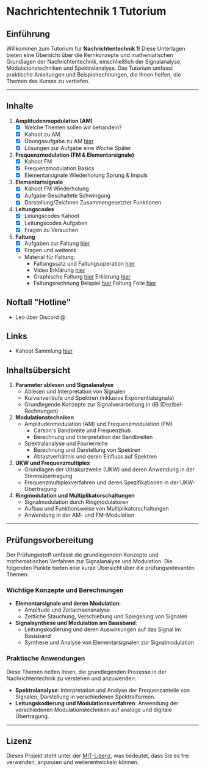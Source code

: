 # Nachrichtentechnik 1 Tutorium

## Einführung

Willkommen zum Tutorium für **Nachrichtentechnik 1**! Diese Unterlagen bieten eine Übersicht über die Kernkonzepte und mathematischen Grundlagen der Nachrichtentechnik, einschließlich der Signalanalyse, Modulationstechniken und Spektralanalyse. Das Tutorium umfasst praktische Anleitungen und Beispielrechnungen, die Ihnen helfen, die Themen des Kurses zu vertiefen.

---

## Inhalte

1. **Amplitudenmopdulation (AM)**
   - [x] Welche Themen sollen wir behandeln?
   - [x] Kahoot zu AM
   - [x] Übungsaufgabe zu AM [hier](https://github.com/JJOmin/NT1-Tutorium/blob/1d86c937d5ff5fd6bc863aac22162dcb165193ff/%C3%9Cbungsaufgaben/%C3%9Cbungsufgabe_AM_12_11_2024.md)
   - [x] Lösungen zur Aufgabe eine Woche Später 
2.  **Frequenzmodulation (FM & Elementarsignale)**
      - [x] Kahoot FM
      - [x] Frequenzmodulation Basics
      - [x] Elementarsignale Wiederholung Sprung & Impuls
3. **Elementartsignale**
      - [x] Kahoot FM Wiederholung
      - [x] Aufgabe Geschaltete Schwingung
      - [x] Darstellung/Zeichnen Zusammengesetzter Funktionen
4. **Leitungscodes**
   - [x] Leiungscodes Kahoot
   - [x] Leitungscodes Aufgaben
   - [x] Fragen zu Versuchen
5. **Faltung**
   - [x] Aufgaben zur Faltung [hier](https://github.com/JJOmin/NT1-Tutorium/blob/e0360e088497e89cb6762a1425b4b07906eacfb0/%C3%9Cbungsaufgaben/Faltungs%20%C3%9Cbungsaufgabe.pdf)
   - [x] Fragen und weiteres
   - Material für Faltung:
      - Faltungssatz und Faltungsoperation [hier](https://www.lntwww.de/Signaldarstellung/Faltungssatz_und_Faltungsoperation)
      - Video Erklärung [hier](https://youtu.be/xtiF0qr6itw?si=ILixcGqQuED9P6Fl)
      - Graphische Faltung [hier](https://www.lntwww.de/lnt_applets/convolution/index.html) Erklärung [hier](https://www.lntwww.de/Applets:Zur_Verdeutlichung_der_grafischen_Faltung)
      - Faltungsrechnung Beispiel [hier](https://github.com/JJOmin/NT1-Tutorium/blob/73b901118dbcf3154eff1b255aea622bf700197f/Hilfszettel/Faltung%C3%9Cbung_l%C3%B6sung%20(1).pdf) Faltung Folie [hier](https://github.com/JJOmin/NT1-Tutorium/blob/73b901118dbcf3154eff1b255aea622bf700197f/Hilfszettel/faltung.pdf)
    
## Noftall "Hotline"
  - Leo über Discord @
   
## Links
 - Kahoot Sammlung [hier](https://create.kahoot.it/course/ef822afc-0ed5-4e59-b3fe-67b21be0c08b)

## Inhaltsübersicht

1. **Parameter ablesen und Signalanalyse**
   - Ablesen und Interpretation von Signalen
   - Kurvenverläufe und Spektren (inklusive Exponentialsignale)
   - Grundlegende Konzepte zur Signalverarbeitung in dB (Dezibel-Rechnungen)
2. **Modulationstechniken**
   - Amplitudenmodulation (AM) und Frequenzmodulation (FM) 
     - Carson's Bandbreite und Frequenzhub
     - Berechnung und Interpretation der Bandbreiten
   - Spektralanalyse und Fourierreihe 
     - Berechnung und Darstellung von Spektren
     - Abtastverhältnis und deren Einfluss auf Spektren
3. **UKW und Frequenzmultiplex**
   - Grundlagen der Ultrakurzwelle (UKW) und deren Anwendung in der Stereoübertragung
   - Frequenzmultiplexverfahren und deren Spezifikationen in der UKW-Übertragung
4. **Ringmodulation und Multiplikatorschaltungen**
   - Signalmodulation durch Ringmodulatoren
   - Aufbau und Funktionsweise von Multiplikatorschaltungen
   - Anwendung in der AM- und FM-Modulation

---

## Prüfungsvorbereitung

Der Prüfungsstoff umfasst die grundlegenden Konzepte und mathematischen Verfahren zur Signalanalyse und Modulation. Die folgenden Punkte bieten eine kurze Übersicht über die prüfungsrelevanten Themen:

### Wichtige Konzepte und Berechnungen

- **Elementarsignale und deren Modulation**: 
  - Amplitude und Zeitachsenanalyse
  - Zeitliche Stauchung, Verschiebung und Spiegelung von Signalen
- **Signalsynthese und Modulation am Basisband**: 
  - Leitungskodierung und deren Auswirkungen auf das Signal im Basisband
  - Synthese und Analyse von Elementarsignalen zur Signalmodulation

### Praktische Anwendungen

Diese Themen helfen Ihnen, die grundlegenden Prozesse in der Nachrichtentechnik zu verstehen und anzuwenden:

- **Spektralanalyse**: Interpretation und Analyse der Frequenzanteile von Signalen, Darstellung in verschiedenen Spektralformen.
- **Leitungskodierung und Modulationsverfahren**: Anwendung der verschiedenen Modulationstechniken auf analoge und digitale Übertragung.

---

## Lizenz

Dieses Projekt steht unter der [MIT-Lizenz](LICENSE), was bedeutet, dass Sie es frei verwenden, anpassen und weiterentwickeln können.

